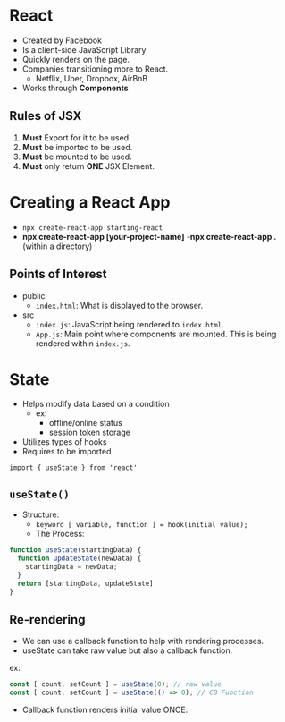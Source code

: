 # React
- Created by Facebook
- Is a client-side JavaScript Library
- Quickly renders on the page.
- Companies transitioning more to React.
  - Netflix, Uber, Dropbox, AirBnB
- Works through **Components**

## Rules of JSX
  1. **Must** Export for it to be used.
  2. **Must** be imported to be used.
  3. **Must** be mounted to be used.
  4. **Must** only return **ONE** JSX Element.

# Creating a React App

- `npx create-react-app starting-react`
- **npx create-react-app [your-project-name]**
  -**npx create-react-app .** (within a directory)

## Points of Interest
- public
  - `index.html`: What is displayed to the browser.
- src
  - `index.js`: JavaScript being rendered to `index.html`.
  - `App.js`: Main point where components are mounted. This is being rendered within `index.js`.

# State
- Helps modify data based on a condition
  - ex: 
    - offline/online status
    - session token storage
- Utilizes types of hooks
- Requires to be imported

`import { useState } from 'react'`

## `useState()`
- Structure:
  - `keyword [ variable, function ] = hook(initial value);`
  - The Process:

```js
function useState(startingData) {
  function updateState(newData) {
    startingData = newData;
  }
  return [startingData, updateState]
}
```

## Re-rendering
- We can use a callback function to help with rendering processes.
- useState can take raw value but also a callback function.

ex: 
```jsx
const [ count, setCount ] = useState(0); // raw value
const [ count, setCount ] = useState(() => 0); // CB Function
```
- Callback function renders initial value ONCE.


